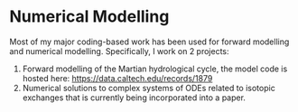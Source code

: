 # Numerical Modelling

Most of my major coding-based work has been used for forward modelling and numerical modelling. 
Specifically, I work on 2 projects: 
1) Forward modelling of the Martian hydrological cycle, the model code is hosted here: https://data.caltech.edu/records/1879
2) Numerical solutions to complex systems of ODEs related to isotopic exchanges that is currently being incorporated into a paper. 


